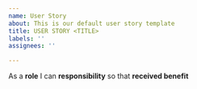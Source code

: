```yaml
---
name: User Story
about: This is our default user story template
title: USER STORY <TITLE>
labels: ''
assignees: ''

---
```


As a **role** I can **responsibility** so that **received benefit**
